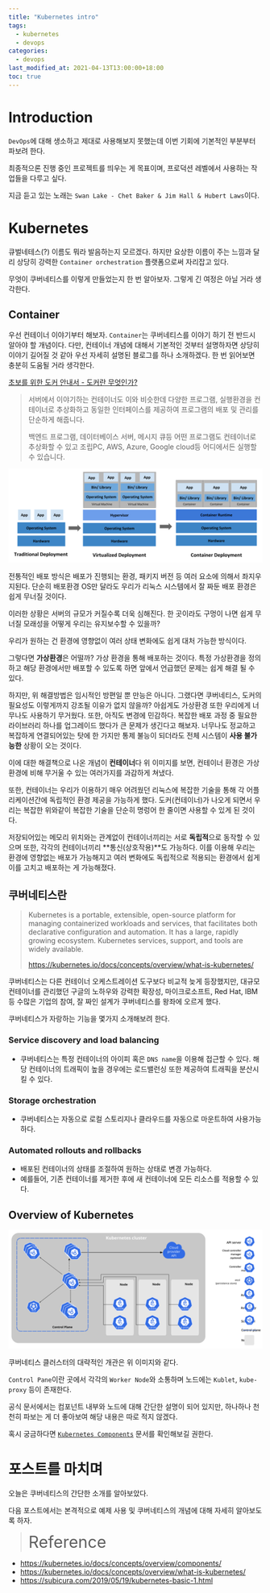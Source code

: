 ```yaml
---
title: "Kubernetes intro"
tags:
  - kubernetes
  - devops
categories:
  - devops
last_modified_at: 2021-04-13T13:00:00+18:00
toc: true
---
```


# Introduction

`DevOps`에 대해 생소하고 제대로 사용해보지 못했는데 이번 기회에 기본적인 부분부터 파보려 한다.

최종적으론 진행 중인 프로젝트를 띄우는 게 목표이며, 프로덕션 레벨에서 사용하는 작업들을 다루고 싶다.

지금 듣고 있는 노래는 `Swan Lake - Chet Baker & Jim Hall & Hubert Laws`이다.

# Kubernetes

큐벌네테스(?) 이름도 뭐라 발음하는지 모르겠다. 하지만 요상한 이름이 주는 느낌과 달리 상당히 강력한 `Container orchestration` 플랫폼으로써 자리잡고 있다.

무엇이 쿠버네티스를 이렇게 만들었는지 한 번 알아보자. 그렇게 긴 여정은 아닐 거라 생각한다.

## Container

우선 컨테이너 이야기부터 해보자. `Container`는 쿠버네티스를 이야기 하기 전 반드시 알아야 할 개념이다. 다만, 컨테이너 개념에 대해서 기본적인 것부터 설명하자면 상당히 이야기 길어질 것 같아 우선 자세히 설명된 블로그를 하나 소개하겠다. 한 번 읽어보면 충분히 도움될 거라 생각한다.

[초보를 위한 도커 안내서 - 도커란 무엇인가?](https://subicura.com/2017/01/19/docker-guide-for-beginners-1.html)

>서버에서 이야기하는 컨테이너도 이와 비슷한데 다양한 프로그램, 실행환경을 컨테이너로 추상화하고 동일한 인터페이스를 제공하여 프로그램의 배포 및 관리를 단순하게 해줍니다.
>
> 백엔드 프로그램, 데이터베이스 서버, 메시지 큐등 어떤 프로그램도 컨테이너로 추상화할 수 있고 조립PC, AWS, Azure, Google cloud등 어디에서든 실행할 수 있습니다.

![이미지](/assets/images/container_evolution.svg)

전통적인 배포 방식은 배포가 진행되는 환경, 패키지 버전 등 여러 요소에 의해서 좌지우지된다. 단순히 배포환경 OS만 달라도 우리가 리눅스 시스템에서 잘 짜둔 배포 환경은 쉽게 무너질 것이다.

이러한 상황은 서버의 규모가 커질수록 더욱 심해진다. 한 곳이라도 구멍이 나면 쉽게 무너질 모래성을 어떻게 우리는 유지보수할 수 있을까?

우리가 원하는 건 환경에 영향없이 여러 상태 변화에도 쉽게 대처 가능한 방식이다.

그렇다면 **가상환경**은 어떨까? 가상 환경을 통해 배포하는 것이다. 특정 가상환경을 정의하고 해당 환경에서만 배포할 수 있도록 하면 앞에서 언급했던 문제는 쉽게 해결 될 수 있다.

하지만, 위 해결방법은 임시적인 방편일 뿐 만능은 아니다. 그랬다면 쿠버네티스, 도커의 필요성도 이렇게까지 강조될 이유가 없지 않을까? 아쉽게도 가상환경 또한 우리에게 너무나도 사용하기 무거웠다. 또한, 아직도 변경에 민감하다. 복잡한 배포 과정 중 필요한 라이브러리 하나를 업그레이드 했다가 큰 문제가 생긴다고 해보자.
너무나도 정교하고 복잡하게 연결되어있는 탓에 한 가지만 통제 불능이 되더라도 전체 시스템이 **사용 불가능한** 상황이 오는 것이다.

이에 대한 해결책으로 나온 개념이 **컨테이너**다 위 이미지를 보면, 컨테이너 환경은 가상환경에 비해 무거울 수 있는 여러가지를 과감하게 쳐냈다.

또한, 컨테이너는 우리가 이용하기 매우 어려웠던 리눅스에 복잡한 기술을 통해 각 어플리케이션간에 독립적인 환경 제공을 가능하게 했다. 도커(컨테이너)가 나오게 되면서 우리는 복잡한 위와같이 복잡한 기술을 단순히 명렁어 한 줄이면 사용할 수 있게 된 것이다.

저장되어있는 메모리 위치와는 관계없이 컨테이너끼리는 서로 **독립적**으로 동작할 수 있으며 또한, 각각의 컨테이너끼리 **통신(상호작용)**도 가능하다. 이를 이용해 우리는 환경에 영향없는 배포가 가능해지고 여러 변화에도 독립적으로 적용되는 환경에서 쉽게 이를 고치고 배포하는 게 가능해졌다.

## 쿠버네티스란

> Kubernetes is a portable, extensible, open-source platform for managing containerized workloads and services, that facilitates both declarative configuration and automation. It has a large, rapidly growing ecosystem. Kubernetes services, support, and tools are widely available.
>
> https://kubernetes.io/docs/concepts/overview/what-is-kubernetes/

쿠버네티스는 다른 컨테이너 오케스트레이션 도구보다 비교적 늦게 등장했지만, 대규모 컨테이너를 관리했던 구글의 노하우와 강력한 확장성, 마이크로소프트, Red Hat, IBM 등 수많은 기업의 참여, 잘 짜인 설계가 쿠버네티스를 왕좌에 오르게 했다.

쿠버네티스가 자랑하는 기능을 몇가지 소개해보려 한다.

### Service discovery and load balancing

- 쿠버네티스는 특정 컨테이너의 아이피 혹은 `DNS name`을 이용해 접근할 수 있다. 해당 컨테이너의 트래픽이 높을 경우에는 로드밸런싱 또한 제공하여 트래픽을 분산시킬 수 있다.

### Storage orchestration

- 쿠버네티스는 자동으로 로컬 스토리지나 클라우드를 자동으로 마운트하여 사용가능하다.

### Automated rollouts and rollbacks

- 배포된 컨테이너의 상태를 조절하여 원하는 상태로 변경 가능하다.
- 예를들어, 기존 컨테이너를 제거한 후에 새 컨테이너에 모든 리소스를 적용할 수 있다.

## Overview of Kubernetes

![이미지](/assets/images/components-of-kubernetes.svg)

쿠버네티스 클러스터의 대략적인 개관은 위 이미지와 같다.

`Control Pane`이란 곳에서 각각의 `Worker Node`와 소통하며 노드에는 `Kublet`, `kube-proxy` 등이 존재한다.

공식 문서에서는 컴포넌트 내부와 노드에 대해 간단한 설명이 되어 있지만, 하나하나 천천히 파보는 게 더 좋아보여 해당 내용은 따로 적지 않겠다.

혹시 궁금하다면 [`Kubernetes Components`](https://kubernetes.io/docs/concepts/overview/components/) 문서를 확인해보길 권한다.


# 포스트를 마치며

오늘은 쿠버네티스의 간단한 소개를 알아보았다.

다음 포스트에서는 본격적으로 예제 사용 및 쿠버네티스의 개념에 대해 자세히 알아보도록 하자.


><font size="6">Reference</font>
- https://kubernetes.io/docs/concepts/overview/components/
- https://kubernetes.io/docs/concepts/overview/what-is-kubernetes/
- https://subicura.com/2019/05/19/kubernetes-basic-1.html
